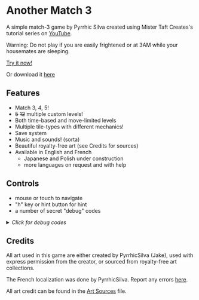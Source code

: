 # Another Match 3

A simple match-3 game by Pyrrhic Silva created using Mister Taft Creates's tutorial series on [YouTube](https://youtube.com/playlist?list=PL4vbr3u7UKWrxEz75MqmTDd899cYAvQ_B).

Warning: Do not play if you are easily frightened or at 3AM while your housemates are sleeping.

[Try it now!](https://pyrrhicshadow.github.io/Another-Match-3/Builds/Another%20Match%203%20WebGL/index.html) 

Or download it [here](https://github.com/PyrrhicShadow/Another-Match-3/tree/main/Builds/Another%20Match%203%20PC.zip)

## Features

* Match 3, 4, 5! 
* <s>5</s> <s>12</s> multiple custom levels!
* Both time-based and move-limited levels 
* Multiple tile-types with different mechanics!
* Save system
* Music and sounds! (sorta) 
* Beautiful royalty-free art (see Credits for sources)
* Available in English and French 
    * Japanese and Polish under construction
    * more languages on request and with help

## Controls 

* mouse or touch to navigate 
* "h" key or hint button for hint 
* a number of secret "debug" codes 

<details>
    <summary><i>Click for debug codes</i></summary>

These are technically debugging tools but I left them in here as cheat-codes/easter eggs. Have fun!

* "s" key to shuffle the board 
    * shuffle happens automatically at deadlock, but manual shuffle is helpful if looking for a specific configuration
* bomb commands (turns the piece the mouse is hovering over into said bomb)
    * "c" key for color bomb
    * "a" key for adjacent bomb
    * right or left arrow key for row bomb
    * up or down arrow key for col bomb 
    * right-mouse to unmake bomb 

</details>

## Credits 

All art used in this game are either created by PyrrhicSilva (Jake), used with express permission from the creator, or sourced from royalty-free art collections. 

The French localization was done by PyrrhicSilva. Report any errors [here](https://forms.gle/twwYvKxhxmNrm1hcA).

All art credit can be found in the [Art Sources](https://pyrrhicshadow.github.io/Another-Match-3/Assets/Art/artSources) file.
